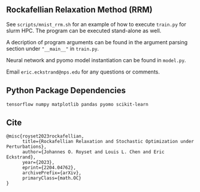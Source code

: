 ## Rockafellian Relaxation Method (RRM)

See `scripts/mnist_rrm.sh` for an example of how to execute `train.py` for slurm HPC. The program can be executed 
stand-alone as well. 

A decription of program arguments can be found in the argument parsing section under `"__main__"` in `train.py`. 

Neural network and pyomo model instantiation can be found in `model.py`. 

Email `eric.eckstrand@nps.edu` for any questions or comments.

## Python Package Dependencies
`tensorflow numpy matplotlib pandas pyomo scikit-learn`

## Cite
```
@misc{royset2023rockafellian,
      title={Rockafellian Relaxation and Stochastic Optimization under Perturbations}, 
      author={Johannes O. Royset and Louis L. Chen and Eric Eckstrand},
      year={2023},
      eprint={2204.04762},
      archivePrefix={arXiv},
      primaryClass={math.OC}
}
```
